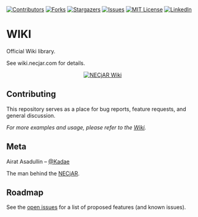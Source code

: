 <!-- PROJECT SHIELDS -->
<!--
*** I'm using markdown "reference style" links for readability.
*** Reference links are enclosed in brackets [ ] instead of parentheses ( ).
*** See the bottom of this document for the declaration of the reference variables
*** for contributors-url, forks-url, etc. This is an optional, concise syntax you may use.
*** https://www.markdownguide.org/basic-syntax/#reference-style-links
-->
[![Contributors][contributors-shield]][contributors-url]
[![Forks][forks-shield]][forks-url]
[![Stargazers][stars-shield]][stars-url]
[![Issues][issues-shield]][issues-url]
[![MIT License][license-shield]][license-url]
[![LinkedIn][linkedin-shield]][linkedin-url]

# WIKI
Official Wiki library.

See wiki.necjar.com for details.

<p align="center">
  <a href="https://wiki.necjar.com">
    <img src="https://necjar.com/j/materials/icons/icon-wiki.jpg" alt="NECjAR Wiki" width="auto" height="auto" />
  </a>
</p>

## Contributing

This repository serves as a place for bug reports, feature requests, and general discussion.

_For more examples and usage, please refer to the [Wiki](https://wiki.necjar.com)._

## Meta

Airat Asadullin – [@Kadae](https://twitter.com/Kadae)

The man behind the [NECjAR](https://necjar.com).

<!-- ROADMAP -->
## Roadmap

See the [open issues](https://github.com/NECjAR/WIKI/issues) for a list of proposed features (and known issues).

<!-- MARKDOWN LINKS & IMAGES -->
<!-- https://www.markdownguide.org/basic-syntax/#reference-style-links -->
[contributors-shield]: https://img.shields.io/github/contributors/NECjAR/WIKI.svg?style=for-the-badge
[contributors-url]: https://github.com/NECjAR/WIKI/graphs/contributors
[forks-shield]: https://img.shields.io/github/forks/NECjAR/WIKI.svg?style=for-the-badge
[forks-url]: https://github.com/NECjAR/WIKI/network/members
[stars-shield]: https://img.shields.io/github/stars/NECjAR/WIKI.svg?style=for-the-badge
[stars-url]: https://github.com/NECjAR/WIKI/stargazers
[issues-shield]: https://img.shields.io/github/issues/NECjAR/WIKI.svg?style=for-the-badge
[issues-url]: https://github.com/NECjAR/WIKI/issues
[license-shield]: https://img.shields.io/github/license/NECjAR/WIKI.svg?style=for-the-badge
[license-url]: https://github.com/NECjAR/WIKI/blob/main/LICENSE.txt
[linkedin-shield]: https://img.shields.io/badge/-LinkedIn-black.svg?style=for-the-badge&logo=linkedin&colorB=555
[linkedin-url]: https://linkedin.com/in/Kadae
[necjar]: https://necjar.com/wiki
[wiki]: https://wiki.necjar.com
